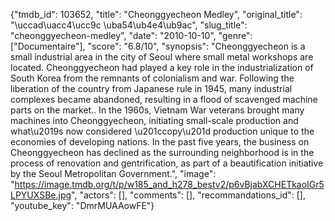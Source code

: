 {"tmdb_id": 103652, "title": "Cheonggyecheon Medley", "original_title": "\uccad\uacc4\ucc9c \uba54\ub4e4\ub9ac", "slug_title": "cheonggyecheon-medley", "date": "2010-10-10", "genre": ["Documentaire"], "score": "6.8/10", "synopsis": "Cheonggyecheon is a small industrial area in the city of Seoul where small metal workshops are located. Cheonggyecheon had played a key role in the industrialization of South Korea from the  remnants of colonialism and war. Following the liberation of the country from Japanese rule in 1945, many industrial complexes became abandoned, resulting in a flood of scavenged machine  parts on the market.. In the 1960s, Vietnam War veterans brought many machines into Cheonggyecheon, initiating small-scale production and what\u2019s now considered \u201ccopy\u201d production unique to the economies of developing nations. In the past five years, the business on Cheonggyecheon has declined as the surrounding neighborhood is in the process  of renovation and gentrification, as part of a beautification initiative by the Seoul Metropolitan Government.", "image": "https://image.tmdb.org/t/p/w185_and_h278_bestv2/p6vBjabXCHETkaoIGr5LPYUXSBe.jpg", "actors": [], "comments": [], "recommandations_id": [], "youtube_key": "DmrMUAAowFE"}